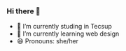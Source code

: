 ### Hi there 👋
- 🔭 I’m currently studing in Tecsup
- 🌱 I’m currently learning web design
- 😄 Pronouns: she/her
